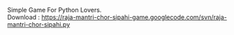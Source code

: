 Simple Game For Python Lovers.<br>
Download : <a href='https://raja-mantri-chor-sipahi-game.googlecode.com/svn/raja-mantri-chor-sipahi.py'>https://raja-mantri-chor-sipahi-game.googlecode.com/svn/raja-mantri-chor-sipahi.py</a>